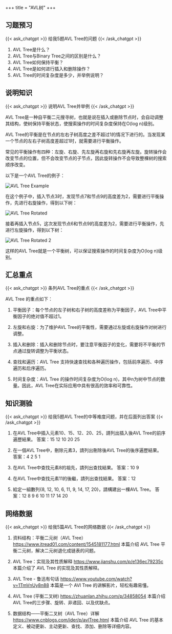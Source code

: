 +++
title = "AVL树"
+++
## 习题预习
{{< ask_chatgpt >}}
给我5题AVL Tree的问题
{{< /ask_chatgpt >}}



1. AVL Tree是什么？ 
2. AVL Tree与Binary Tree之间的区别是什么？ 
3. AVL Tree如何保持平衡？ 
4. AVL Tree是如何进行插入和删除操作？ 
5. AVL Tree的时间复杂度是多少，并举例说明？   

## 说明知识
{{< ask_chatgpt >}}
说明AVL Tree并举例
{{< /ask_chatgpt >}}



AVL Tree是一种自平衡二元搜寻树，也就是说在插入或删除节点时，会自动调整其结构，使树保持平衡状态，使搜索操作的时间复杂度保持在O(log n)级别。

AVL Tree的平衡是在节点的左右子树高度之差不超过1的情况下进行的。当发现某一个节点的左右子树高度差超过1时，就需要进行平衡操作。

常见的平衡操作有四种：左旋、右旋、先左旋再右旋和先右旋再左旋。旋转操作会改变节点的位置，但不会改变节点的子节点，因此旋转操作不会导致整棵树的搜索顺序改变。

以下是一个AVL Tree的例子：

![AVL Tree Example](https://i.imgur.com/ndKjJuX.png)

在这个例子中，插入节点3时，发现节点7和节点9的高度差为2，需要进行平衡操作，先进行右旋操作，得到以下树：

![AVL Tree Rotated](https://i.imgur.com/ZJvGU23.png)

接着再插入节点5，这次发现节点6和节点9的高度差为2，需要进行平衡操作，先进行左旋操作，得到以下树：

![AVL Tree Rotated 2](https://i.imgur.com/eMu6M8f.png)

这样的AVL Tree就是一个平衡树，可以保证搜索操作的时间复杂度为O(log n)级别。   

## 汇总重点
{{< ask_chatgpt >}}
条列AVL Tree的重点
{{< /ask_chatgpt >}}



AVL Tree 的重点如下：

1. 平衡因子：每个节点的左子树和右子树的高度差称为平衡因子，AVL Tree中平衡因子的绝对值不超过1。

2. 左旋和右旋：为了维护AVL Tree的平衡性，需要通过左旋或右旋操作对树进行调整。

3. 插入和删除：插入和删除节点时，要注意平衡因子的变化，需要将不平衡的节点通过旋转调整为平衡状态。

4. 查找和遍历：AVL Tree 支持快速查找和各种遍历操作，包括前序遍历、中序遍历和后序遍历。

5. 时间复杂度：AVL Tree 的操作时间复杂度为O(log n)，其中n为树中节点的数量。因此，AVL Tree在实际应用中具有很高的效率和可靠性。   

## 知识测验
{{< ask_chatgpt >}}
给我5题AVL Tree的中等难度问题，并在后面列出答案
{{< /ask_chatgpt >}}



1. 在AVL Tree中插入元素10、15、12、20、25，請列出插入後AVL Tree的前序遍歷結果。
答案：15 12 10 20 25

2. 在一個AVL Tree中，刪除元素3，請列出刪除後AVL Tree的後序遍歷結果。
答案：4 2 5 1

3. 在AVL Tree中查找元素8的祖先，請列出查找結果。
答案：10 9

4. 在AVL Tree中查找元素11的後繼，請列出查找結果。
答案：12

5. 給定一組數列{8, 12, 10, 6, 11, 9, 14, 17, 20}，請構建出一棵AVL Tree。
答案：12 8 9 6 10 11 17 14 20   

## 网络数据
{{< ask_chatgpt >}}
给我5篇AVL Tree的网络数据
{{< /ask_chatgpt >}}



1. 资料结构：平衡二元树（AVL Tree）
https://www.itread01.com/content/1545181177.html
本篇介绍 AVL Tree 平衡二元树，解决二元树退化成链表的问题。

2. AVL Tree：实现及其性质解释
https://www.jianshu.com/p/e136ec79235c
本篇介绍了 AVL Tree 的实现及其性质解释。

3. AVL Tree - 鲁迅有句话
https://www.youtube.com/watch?v=1TmVnUy8n88
本篇是一个 AVl Tree 的讲解影片，轻松有趣易懂。

4. AVL Tree (平衡二叉树)
https://zhuanlan.zhihu.com/p/34858054
本篇介绍AVL Tree的三步骤、旋转、非递回、以及优缺点。

5. 数据结构——平衡二叉树（AVL Tree）详解
https://www.cnblogs.com/ider/p/avlTree.html
本篇介绍 AVL Tree 的基本定义、被动更新、主动更新、查找、添加、删除等详细内容。   

